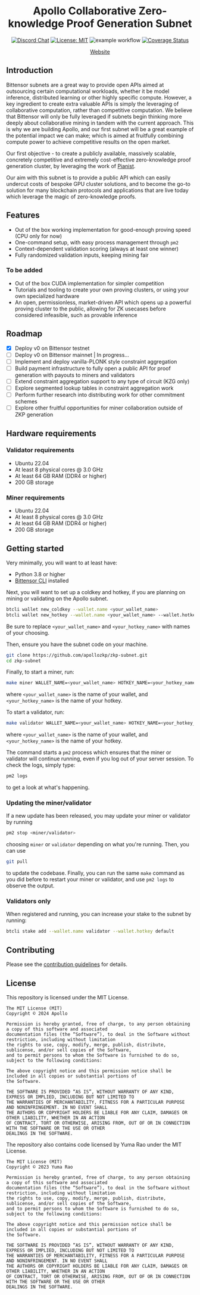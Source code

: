 <div align="center">

# **Apollo Collaborative Zero-knowledge Proof Generation Subnet**
[![Discord Chat](https://img.shields.io/discord/308323056592486420.svg)](https://discord.com/channels/799672011265015819/1222672871092912262)
[![License: MIT](https://img.shields.io/badge/License-MIT-yellow.svg)](https://opensource.org/licenses/MIT) 
![example workflow](https://github.com/apollozkp/zkp-subnet/actions/workflows/ci.yml/badge.svg)
[![Coverage Status](https://coveralls.io/repos/github/apollozkp/zkp-subnet/badge.svg?branch=main)](https://coveralls.io/github/apollozkp/zkp-subnet?branch=main)

[Website](https://apollozkp.com)

</div>

## Introduction

Bittensor subnets are a great way to provide open APIs aimed at outsourcing certain computational workloads, whether it be model inference, distributed learning or other highly specific compute. However, a key ingredient to create extra valuable APIs is simply the leveraging of collaborative computation, rather than competitive computation. We believe that Bittensor will only be fully leveraged if subnets begin thinking more deeply about collaborative mining in tandem with the current approach. This is why we are building Apollo, and our first subnet will be a great example of the potential impact we can make; which is aimed at fruitfully combining compute power to achieve competitive results on the open market.

Our first objective - to create a publicly available, massively scalable, concretely competitive and extremely cost-effective zero-knowledge proof generation cluster, by leveraging the work of [Pianist](https://eprint.iacr.org/2023/1271.pdf).

Our aim with this subnet is to provide a public API which can easily undercut costs of bespoke GPU cluster solutions, and to become the go-to solution for many blockchain protocols and applications that are live today which leverage the magic of zero-knowledge proofs.

## Features

- Out of the box working implementation for good-enough proving speed (CPU only for now)
- One-command setup, with easy process management through `pm2`
- Context-dependent validation scoring (always at least one winner)
- Fully randomized validation inputs, keeping mining fair

### To be added

- Out of the box CUDA implementation for simpler competition
- Tutorials and tooling to create your own proving clusters, or using your own specialized hardware
- An open, permissionless, market-driven API which opens up a powerful proving cluster to the public, allowing for ZK usecases before considered infeasible, such as provable inference

## Roadmap

- [x] Deploy v0 on Bittensor testnet
- [ ] Deploy v0 on Bittensor mainnet | In progress...
- [ ] Implement and deploy vanilla-PLONK style constraint aggregation
- [ ] Build payment infrastructure to fully open a public API for proof generation with payouts to miners and validators
- [ ] Extend constraint aggregation support to any type of circuit (KZG only)
- [ ] Explore segmented lookup tables in constraint aggregation work
- [ ] Perform further research into distributing work for other commitment schemes
- [ ] Explore other fruitful opportunities for miner collaboration outside of ZKP generation

## Hardware requirements

### Validator requirements

- Ubuntu 22.04
- At least 8 physical cores @ 3.0 GHz
- At least 64 GB RAM (DDR4 or higher)
- 200 GB storage

### Miner requirements

- Ubuntu 22.04
- At least 8 physical cores @ 3.0 GHz
- At least 64 GB RAM (DDR4 or higher)
- 200 GB storage

## Getting started

Very minimally, you will want to at least have:

- Python 3.8 or higher
- [Bittensor CLI](https://github.com/opentensor/bittensor/blob/master/README.md#install) installed

Next, you will want to set up a coldkey and hotkey, if you are planning on mining or validating on the Apollo subnet.

```bash
btcli wallet new_coldkey --wallet.name <your_wallet_name>
btcli wallet new_hotkey --wallet.name <your_wallet_name> --wallet.hotkey <your_hotkey_name>
```

Be sure to replace `<your_wallet_name>` and `<your_hotkey_name>` with names of your choosing.

Then, ensure you have the subnet code on your machine.

```bash
git clone https://github.com/apollozkp/zkp-subnet.git
cd zkp-subnet
```

Finally, to start a miner, run:

```bash
make miner WALLET_NAME=<your_wallet_name> HOTKEY_NAME=<your_hotkey_name>
```

where `<your_wallet_name>` is the name of your wallet, and `<your_hotkey_name>` is the name of your hotkey.

To start a validator, run:

```bash
make validator WALLET_NAME=<your_wallet_name> HOTKEY_NAME=<your_hotkey_name>
```

where `<your_wallet_name>` is the name of your wallet, and `<your_hotkey_name>` is the name of your hotkey.

The command starts a `pm2` process which ensures that the miner or validator will continue running, even if you log out of your server session. To check the logs, simply type:

```bash
pm2 logs
```

to get a look at what's happening.

### Updating the miner/validator

If a new update has been released, you may update your miner or validator by running

```bash
pm2 stop <miner/validator>
```

choosing `miner` or `validator` depending on what you're running. Then, you can use

```bash
git pull
```

to update the codebase. Finally, you can run the same `make` command as you did before to restart your miner or validator, and use `pm2 logs` to observe the output.

### Validators only

When registered and running, you can increase your stake to the subnet by running:

```bash
btcli stake add --wallet.name validator --wallet.hotkey default
```

## Contributing

Please see the [contribution guidelines](./contrib/CONTRIBUTING.md) for details.

## License
This repository is licensed under the MIT License.
```text
The MIT License (MIT)
Copyright © 2024 Apollo

Permission is hereby granted, free of charge, to any person obtaining a copy of this software and associated
documentation files (the “Software”), to deal in the Software without restriction, including without limitation
the rights to use, copy, modify, merge, publish, distribute, sublicense, and/or sell copies of the Software,
and to permit persons to whom the Software is furnished to do so, subject to the following conditions:

The above copyright notice and this permission notice shall be included in all copies or substantial portions of
the Software.

THE SOFTWARE IS PROVIDED “AS IS”, WITHOUT WARRANTY OF ANY KIND, EXPRESS OR IMPLIED, INCLUDING BUT NOT LIMITED TO
THE WARRANTIES OF MERCHANTABILITY, FITNESS FOR A PARTICULAR PURPOSE AND NONINFRINGEMENT. IN NO EVENT SHALL
THE AUTHORS OR COPYRIGHT HOLDERS BE LIABLE FOR ANY CLAIM, DAMAGES OR OTHER LIABILITY, WHETHER IN AN ACTION
OF CONTRACT, TORT OR OTHERWISE, ARISING FROM, OUT OF OR IN CONNECTION WITH THE SOFTWARE OR THE USE OR OTHER
DEALINGS IN THE SOFTWARE.
```

The repository also contains code licensed by Yuma Rao under the MIT License.

```text
The MIT License (MIT)
Copyright © 2023 Yuma Rao

Permission is hereby granted, free of charge, to any person obtaining a copy of this software and associated
documentation files (the “Software”), to deal in the Software without restriction, including without limitation
the rights to use, copy, modify, merge, publish, distribute, sublicense, and/or sell copies of the Software,
and to permit persons to whom the Software is furnished to do so, subject to the following conditions:

The above copyright notice and this permission notice shall be included in all copies or substantial portions of
the Software.

THE SOFTWARE IS PROVIDED “AS IS”, WITHOUT WARRANTY OF ANY KIND, EXPRESS OR IMPLIED, INCLUDING BUT NOT LIMITED TO
THE WARRANTIES OF MERCHANTABILITY, FITNESS FOR A PARTICULAR PURPOSE AND NONINFRINGEMENT. IN NO EVENT SHALL
THE AUTHORS OR COPYRIGHT HOLDERS BE LIABLE FOR ANY CLAIM, DAMAGES OR OTHER LIABILITY, WHETHER IN AN ACTION
OF CONTRACT, TORT OR OTHERWISE, ARISING FROM, OUT OF OR IN CONNECTION WITH THE SOFTWARE OR THE USE OR OTHER
DEALINGS IN THE SOFTWARE.
```
